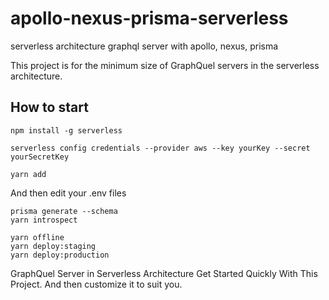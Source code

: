 # apollo-nexus-prisma-serverless
serverless architecture graphql server with apollo, nexus, prisma

This project is for the minimum size of GraphQuel servers in the serverless architecture.

## How to start
```
npm install -g serverless

serverless config credentials --provider aws --key yourKey --secret yourSecretKey

yarn add
```
And then edit your .env files
```
prisma generate --schema
yarn introspect

yarn offline 
yarn deploy:staging
yarn deploy:production
```


GraphQuel Server in Serverless Architecture Get Started Quickly With This Project. And then customize it to suit you.



